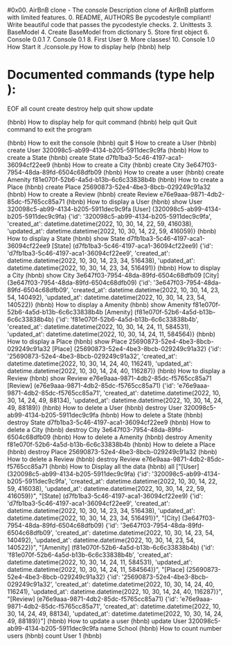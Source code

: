 #0x00. AirBnB clone - The console
Description
clone of AirBnB platform with limited features.
0. README, AUTHORS
Be pycodestyle compliant!
Write beautiful code that passes the pycodestyle checks.
2. Unittests
3. BaseModel
4. Create BaseModel from dictionary
5. Store first object
6. Console 0.0.1
7. Console 0.1
8. First User
9. More classes!
10. Console 1.0
How Start it
./console.py
How to display help
(hbnb) help

Documented commands (type help <topic>):
========================================
EOF  all  count  create  destroy  help  quit  show  update

(hbnb)
How to display help for quit command
(hbnb) help quit
Quit command to exit the program

(hbnb)
How to exit the console
(hbnb) quit
$
How to create a User
(hbnb) create User
320098c5-ab99-4134-b205-5911dec9c9fa
(hbnb)
How to create a State
(hbnb) create State
d7fb1ba3-5c46-4197-aca1-36094cf22ee9
(hbnb)
How to create a City
(hbnb) create City
3e647f03-7954-48da-89fd-6504c68dfb09
(hbnb)
How to create a user
(hbnb) create Amenity
f81e070f-52b6-4a5d-b13b-6c6c33838b4b
(hbnb)
How to create a Place
(hbnb) create Place
25690873-52e4-4be3-8bcb-029249c91a32
(hbnb)
How to create a Review
(hbnb) create Review
e76e9aaa-9871-4db2-85dc-f5765cc85a71
(hbnb)
How to display a User
(hbnb) show User 320098c5-ab99-4134-b205-5911dec9c9fa
[User] (320098c5-ab99-4134-b205-5911dec9c9fa) {'id': '320098c5-ab99-4134-b205-5911dec9c9fa', 'created_at': datetime.datetime(2022, 10, 30, 14, 22, 59, 416038), 'updated_at': datetime.datetime(2022, 10, 30, 14, 22, 59, 416059)}
(hbnb)
How to display a State
(hbnb) show State d7fb1ba3-5c46-4197-aca1-36094cf22ee9
[State] (d7fb1ba3-5c46-4197-aca1-36094cf22ee9) {'id': 'd7fb1ba3-5c46-4197-aca1-36094cf22ee9', 'created_at': datetime.datetime(2022, 10, 30, 14, 23, 34, 516438), 'updated_at': datetime.datetime(2022, 10, 30, 14, 23, 34, 516491)}
(hbnb)
How to display a City
(hbnb) show City 3e647f03-7954-48da-89fd-6504c68dfb09
[City] (3e647f03-7954-48da-89fd-6504c68dfb09) {'id': '3e647f03-7954-48da-89fd-6504c68dfb09', 'created_at': datetime.datetime(2022, 10, 30, 14, 23, 54, 140492), 'updated_at': datetime.datetime(2022, 10, 30, 14, 23, 54, 140522)}
(hbnb)
How to display a Amenity
(hbnb) show Amenity f81e070f-52b6-4a5d-b13b-6c6c33838b4b
[Amenity] (f81e070f-52b6-4a5d-b13b-6c6c33838b4b) {'id': 'f81e070f-52b6-4a5d-b13b-6c6c33838b4b', 'created_at': datetime.datetime(2022, 10, 30, 14, 24, 11, 584531), 'updated_at': datetime.datetime(2022, 10, 30, 14, 24, 11, 584564)}
(hbnb)
How to display a Place
(hbnb) show Place 25690873-52e4-4be3-8bcb-029249c91a32
[Place] (25690873-52e4-4be3-8bcb-029249c91a32) {'id': '25690873-52e4-4be3-8bcb-029249c91a32', 'created_at': datetime.datetime(2022, 10, 30, 14, 24, 40, 116241), 'updated_at': datetime.datetime(2022, 10, 30, 14, 24, 40, 116287)}
(hbnb)
How to display a Review
(hbnb) show Review e76e9aaa-9871-4db2-85dc-f5765cc85a71
[Review] (e76e9aaa-9871-4db2-85dc-f5765cc85a71) {'id': 'e76e9aaa-9871-4db2-85dc-f5765cc85a71', 'created_at': datetime.datetime(2022, 10, 30, 14, 24, 49, 88134), 'updated_at': datetime.datetime(2022, 10, 30, 14, 24, 49, 88189)}
(hbnb)
How to delete a User
(hbnb) destroy User 320098c5-ab99-4134-b205-5911dec9c9fa
(hbnb)
How to delete a State
(hbnb) destroy State d7fb1ba3-5c46-4197-aca1-36094cf22ee9
(hbnb)
How to delete a City
(hbnb) destroy City 3e647f03-7954-48da-89fd-6504c68dfb09
(hbnb)
How to delete a Amenity
(hbnb) destroy Amenity f81e070f-52b6-4a5d-b13b-6c6c33838b4b
(hbnb)
How to delete a Place
(hbnb) destroy Place 25690873-52e4-4be3-8bcb-029249c91a32
(hbnb)
How to delete a Review
(hbnb) destroy Review e76e9aaa-9871-4db2-85dc-f5765cc85a71
(hbnb)
How to Display all the data
(hbnb) all
["[User] (320098c5-ab99-4134-b205-5911dec9c9fa) {'id': '320098c5-ab99-4134-b205-5911dec9c9fa', 'created_at': datetime.datetime(2022, 10, 30, 14, 22, 59, 416038), 'updated_at': datetime.datetime(2022, 10, 30, 14, 22, 59, 416059)}", "[State] (d7fb1ba3-5c46-4197-aca1-36094cf22ee9) {'id': 'd7fb1ba3-5c46-4197-aca1-36094cf22ee9', 'created_at': datetime.datetime(2022, 10, 30, 14, 23, 34, 516438), 'updated_at': datetime.datetime(2022, 10, 30, 14, 23, 34, 516491)}", "[City] (3e647f03-7954-48da-89fd-6504c68dfb09) {'id': '3e647f03-7954-48da-89fd-6504c68dfb09', 'created_at': datetime.datetime(2022, 10, 30, 14, 23, 54, 140492), 'updated_at': datetime.datetime(2022, 10, 30, 14, 23, 54, 140522)}", "[Amenity] (f81e070f-52b6-4a5d-b13b-6c6c33838b4b) {'id': 'f81e070f-52b6-4a5d-b13b-6c6c33838b4b', 'created_at': datetime.datetime(2022, 10, 30, 14, 24, 11, 584531), 'updated_at': datetime.datetime(2022, 10, 30, 14, 24, 11, 584564)}", "[Place] (25690873-52e4-4be3-8bcb-029249c91a32) {'id': '25690873-52e4-4be3-8bcb-029249c91a32', 'created_at': datetime.datetime(2022, 10, 30, 14, 24, 40, 116241), 'updated_at': datetime.datetime(2022, 10, 30, 14, 24, 40, 116287)}", "[Review] (e76e9aaa-9871-4db2-85dc-f5765cc85a71) {'id': 'e76e9aaa-9871-4db2-85dc-f5765cc85a71', 'created_at': datetime.datetime(2022, 10, 30, 14, 24, 49, 88134), 'updated_at': datetime.datetime(2022, 10, 30, 14, 24, 49, 88189)}"]
(hbnb)
How to update a user
(hbnb) update User 320098c5-ab99-4134-b205-5911dec9c9fa name School
(hbnb)
How to count number users
(hbnb) count User
1
(hbnb)
